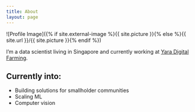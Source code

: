```yaml
---
title: About
layout: page
---
```

![Profile Image]({% if site.external-image %}{{ site.picture }}{% else %}{{ site.url }}/{{ site.picture }}{% endif %})

<p>I’m a data scientist living in Singapore and currently working at 
	<a href="https://www.yara.com/crop-nutrition/digital-farming/">
		Yara Digital Farming</a>.
</p>

<h2>Currently into:</h2>
<ul class="skill-list">
	<li>Building solutions for smallholder communities</li>
	<li>Scaling ML</li>
	<li>Computer vision</li>
</ul>
